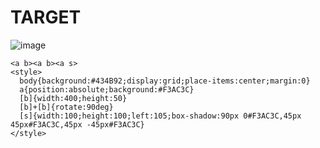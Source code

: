 # TARGET

![image](https://github.com/user-attachments/assets/549609e4-b081-4475-9c38-8e3625c84be3)

```
<a b><a b><a s>
<style>
  body{background:#434B92;display:grid;place-items:center;margin:0}
  a{position:absolute;background:#F3AC3C}
  [b]{width:400;height:50}
  [b]+[b]{rotate:90deg}
  [s]{width:100;height:100;left:105;box-shadow:90px 0#F3AC3C,45px 45px#F3AC3C,45px -45px#F3AC3C}
</style>
```
